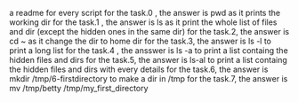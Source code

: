 a readme for every script
for the task.0 , the answer is pwd as it prints the working dir
for the task.1 , the answer is ls as it print the whole list of files and dir (except the hidden ones in the same  dir)
for the task.2, the answer is cd ~ as it change the dir to home dir 
for the task.3, the answer is ls -l to print a long list
for the task.4 , the ansswer is ls -a to print a list containg the hidden files and dirs
for the task.5, the answer is ls-al to print a list containg the hidden files and dirs with every details
for the task.6, the answer is mkdir /tmp/6-firstdirectory to make a dir in /tmp
for the task.7, the answer is mv /tmp/betty /tmp/my_first_directory

